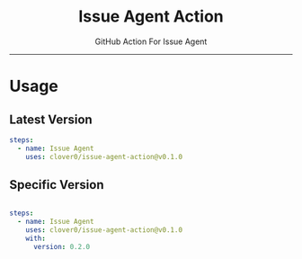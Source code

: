 <p align="center">
  <h1 align="center">Issue Agent Action</h1>
  <p align="center">GitHub Action For Issue Agent</p>
</p>

---

# Usage
## Latest Version
```yaml
steps:
  - name: Issue Agent
    uses: clover0/issue-agent-action@v0.1.0
```

## Specific Version
```yaml

steps:
  - name: Issue Agent
    uses: clover0/issue-agent-action@v0.1.0
    with:
      version: 0.2.0
```
